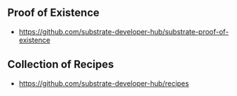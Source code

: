 
## Proof of Existence 
- https://github.com/substrate-developer-hub/substrate-proof-of-existence

## Collection of Recipes
- https://github.com/substrate-developer-hub/recipes
